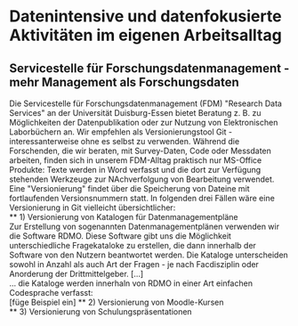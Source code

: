 #  Datenintensive und datenfokusierte Aktivitäten im eigenen Arbeitsalltag  
## Servicestelle für Forschungsdatenmanagement - mehr Management als Forschungsdaten  
Die Servicestelle für Forschungsdatenmanagement (FDM) "Research Data Services" an der Universität Duisburg-Essen bietet 
Beratung z. B. zu Möglichkeiten der Datenpublikation oder zur Nutzung von Elektronischen Laborbüchern an. 
Wir empfehlen als Versionierungstool Git - interessanterweise ohne es selbst zu verwenden.
Während die Forschenden, die wir beraten, mit Survey-Daten, Code oder Messdaten arbeiten, finden sich in unserem FDM-Alltag praktisch nur
MS-Office Produkte: Texte werden in Word verfasst und die dort zur Verfügung stehenden Werkzeuge zur NAchverfolgung von Bearbeitung verwendet. 
Eine "Versionierung" findet über die Speicherung von Dateine mit fortlaufenden Versionsnummern statt. 
In folgenden drei Fällen wäre eine Versionierung in Git vielleicht übersichtlicher:  
** 1) Versionierung von Katalogen für Datenmanagementpläne  
Zur Erstellung von sogenannten Datenmanagementplänen verwenden wir die Software RDMO. Diese Software gibt uns die Möglichkeit unterschiedliche Fragekataloke zu erstellen, 
die dann innerhalb der Software von den Nutzern beantwortet werden. Die Kataloge unterscheiden sowohl in Anzahl als auch Art der Fragen - je nach Facdisziplin oder
Anorderung der Drittmittelgeber. [...]  
... die Kataloge werden innerhaln von RDMO in einer Art einfachen Codesprache verfasst:  
[füge Beispiel ein]
** 2) Versionierung von Moodle-Kursen  
** 3) Versionierung von Schulungspräsentationen    
